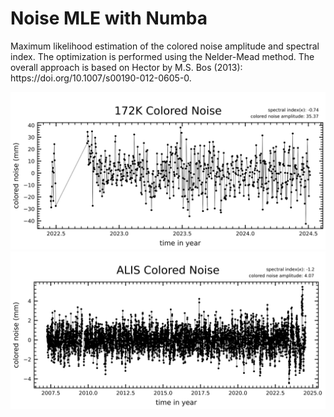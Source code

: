 <h1>Noise MLE with Numba</h1>
<p>Maximum likelihood estimation of the colored noise amplitude and spectral index. The optimization is performed using the Nelder-Mead method. 
  The overall approach is based on Hector by M.S. Bos (2013): https://doi.org/10.1007/s00190-012-0605-0.</p>
<img src="https://github.com/biglulu3310/Noise-MLE-Numba/blob/main/output/172K.png" width="600">
<img src="https://github.com/biglulu3310/Noise-MLE-Numba/blob/main/output/ALIS.png" width="600">


